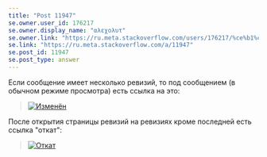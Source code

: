 ```yaml
---
title: "Post 11947"
se.owner.user_id: 176217
se.owner.display_name: "αλεχολυτ"
se.owner.link: "https://ru.meta.stackoverflow.com/users/176217/%ce%b1%ce%bb%ce%b5%cf%87%ce%bf%ce%bb%cf%85%cf%84"
se.link: "https://ru.meta.stackoverflow.com/a/11947"
se.post_id: 11947
se.post_type: answer
---
```

<p>Если сообщение имеет несколько ревизий, то под сообщением (в обычном режиме просмотра) есть ссылка на это:</p>
<blockquote>
<p><a href="https://i.stack.imgur.com/tN67E.png" rel="nofollow noreferrer"><img src="https://i.stack.imgur.com/tN67E.png" alt="Изменён" /></a></p>
</blockquote>
<p>После открытия страницы ревизий на ревизиях кроме последней есть ссылка &quot;откат&quot;:</p>
<blockquote>
<p><a href="https://i.stack.imgur.com/eS4ja.png" rel="nofollow noreferrer"><img src="https://i.stack.imgur.com/eS4ja.png" alt="Откат" /></a></p>
</blockquote>
